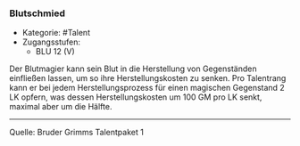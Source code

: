 ### Blutschmied

- Kategorie: #Talent
- Zugangsstufen:
  - BLU 12 (V)

Der Blutmagier kann sein Blut in die Herstellung von Gegenständen einfließen lassen, um so ihre Herstellungskosten zu senken. Pro Talentrang kann er bei jedem Herstellungsprozess für einen magischen Gegenstand 2 LK opfern, was dessen Herstellungskosten um 100 GM pro LK senkt, maximal aber um die Hälfte.

---

Quelle: Bruder Grimms Talentpaket 1
